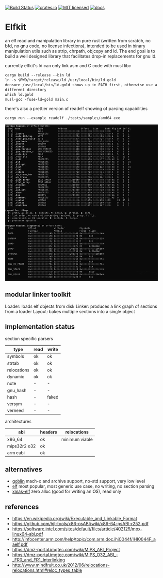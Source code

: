 [![Build Status](https://travis-ci.org/aep/elfkit.svg?branch=master)](https://travis-ci.org/aep/elfkit)
[![crates.io](http://meritbadge.herokuapp.com/elfkit)](https://crates.io/crates/elfkit)
[![MIT licensed](https://img.shields.io/badge/license-MIT-blue.svg)](./LICENSE-MIT)
[![docs](https://docs.rs/elfkit/badge.svg)](https://docs.rs/elfkit)

Elfkit
=========

an elf read and manipulation library in pure rust (written from scratch, no bfd, no gnu code, no license infections),
intended to be used in binary manipulation utils such as strip, chrpath, objcopy and ld.
The end goal is to build a well designed library that facilitates drop-in replacements for gnu ld.

currently elfkit's ld can only link asm and C code with musl libc

```
cargo build --release --bin ld
ln -s $PWD/target/release/ld /usr/local/bin/ld.gold
#ensure /usr/local/bin/ld.gold shows up in PATH first, otherwise use a different directory
which ld.gold
musl-gcc -fuse-ld=gold main.c
```

there's also a prettier version of readelf showing of parsing capabilities

```
cargo run --example readelf ./tests/samples/amd64_exe
```

![screenshot](/bin/readelf-screenshot.png?raw=true)


modular linker toolkit
---------------------

Loader: loads elf objects from disk
Linker: produces a link graph of sections from a loader
Layout: bakes multiple sections into a single object





implementation status
---------------------

section specific parsers

| type         | read    | write   |
|--------------|---------|---------|
| symbols      | ok      | ok      |
| strtab       | ok      | ok      |
| relocations  | ok      | ok      |
| dynamic      | ok      | ok      |
| note         | -       | -       |
| gnu_hash     | -       | -       |
| hash         | -       | faked   |
| versym       | -       | -       |
| verneed      | -       | -       |

architectures

| abi          | headers | relocations    |
|--------------|---------|----------------|
| x86_64       | ok      | minimum viable |
| mips32r2 o32 | ok      |                |
| arm eabi     | ok      |                |


alternatives
----------------

- [goblin](https://crates.io/crates/goblin) mach-o and archive support, no-std support, very low level
- [elf](https://crates.io/crates/elf) most popular, most generic use case, no writing, no section parsing
- [xmas-elf](https://github.com/nrc/xmas-elf) zero alloc (good for writing an OS), read only


references
---------------------
- https://en.wikipedia.org/wiki/Executable_and_Linkable_Format
- https://github.com/hjl-tools/x86-psABI/wiki/x86-64-psABI-r252.pdf
- https://software.intel.com/sites/default/files/article/402129/mpx-linux64-abi.pdf
- http://infocenter.arm.com/help/topic/com.arm.doc.ihi0044f/IHI0044F_aaelf.pdf
- https://dmz-portal.imgtec.com/wiki/MIPS_ABI_Project
- https://dmz-portal.imgtec.com/wiki/MIPS_O32_ABI_-_FR0_and_FR1_Interlinking
- http://www.mindfruit.co.uk/2012/06/relocations-relocations.html#reloc_types_table
